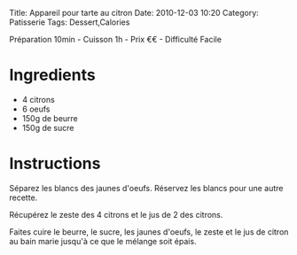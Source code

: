 Title: Appareil pour tarte au citron
Date: 2010-12-03 10:20
Category: Patisserie
Tags: Dessert,Calories

Préparation 10min - Cuisson 1h - Prix €€ - Difficulté Facile

# Ingredients

- 4 citrons
- 6 oeufs
- 150g de beurre
- 150g de sucre

# Instructions

Séparez les blancs des jaunes d'oeufs. Réservez les blancs pour une autre recette.

Récupérez le zeste des 4 citrons et le jus de 2 des citrons.

Faites cuire le beurre, le sucre, les jaunes d'oeufs, le zeste et le jus de citron au bain marie jusqu'à ce que le mélange soit épais.
